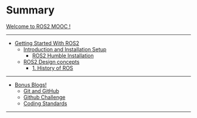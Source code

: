 # Summary

[Welcome to ROS2 MOOC !](welcome.md)

---

- [Getting Started With ROS2](GSWR2/GSWR2_welcome.md)
  - [Introduction and Installation Setup](GSWR2/introduction_installation/intro_install.md)
    - [ROS2 Humble Installation](GSWR2/introduction_installation/humble_installation.md)
  - [ROS2 Design concepts](GSWR2/ros2_design_concepts/ros2_design_concepts.md)
    - [1. History of ROS](GSWR2/ros2_design_concepts/history_of_ros.md)

<!-- - [Remove This](Task_0/task_0.md)
  - [Task 0](Task_0/task_0.md)
    - [(1) Software Install](Task_0/installation/installation_guide.md)
      - [- ROS 2 Humble Installation](Task_0/installation/humble_installation.md)
    - [(2) Learning Resources](Task_0/learning_resources/learning_resources.md)
      - [I. Linux Resources](Task_0/learning_resources/linux/linux_resources.md)
        - [Linux File System Directories](Task_0/learning_resources/linux/linux_file_system_directories.md)
        - [Linux File Permissions](Task_0/learning_resources/linux/linux_file_permissions.md)
        - [Linux File Commands](Task_0/learning_resources/linux/linux_file_commands.md)
        - [Shell Scripting](Task_0/learning_resources/linux/shell_scripting.md)
      - [II. ROS 2 Workspace](Task_0/learning_resources/ros_basics/ros_workspace.md)
      - [III. ROS 2 Package](Task_0/learning_resources/ros_basics/ros_package.md)
      - [IV. ROS 2 Nodes](Task_0/learning_resources/ros_basics/ros_nodes.md)
      - [V. ROS 2 Launch](Task_0/learning_resources/ros_basics/ros_launch.md)
      - [VI. ROS 2 Topic](Task_0/learning_resources/ros_basics/ros_topic.md)
      - [VII. ROS 2 Service](Task_0/learning_resources/ros_basics/ros_service.md)
      - [VIII. ROS 2 Action](Task_0/learning_resources/ros_basics/ros_action.md)
      - [IX. Robotics Simulation Overview](Task_0/learning_resources/robotics_simulation_overview.md)
      - [X. Python Quick Tutorials](Task_0/learning_resources/python_quick_tutorials.md)

    - [(3) Warehouse Setup](Task_0/warehouse_setup_task/warehouse_setup_task.md)
      - [- Task 0 - Instructions](Task_0/warehouse_setup_task/task_instruction.md)
      - [- Task 0 - Submission](Task_0/warehouse_setup_task/task_submission.md) -->

---

- [Bonus Blogs!]()
  - [Git and GitHub](bonus_blogs/git_github.md)
  - [Github Challenge](bonus_blogs/github_challenge.md)
  - [Coding Standards](bonus_blogs/coding_std.md)

---
<!--

- [Live Session 1 - Task](live_session1.md)

---
-->

<!-- - [Changelog](CHANGELOG.md) -->

